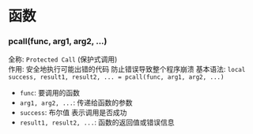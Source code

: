 # 函数

### pcall(func, arg1, arg2, ...)
全称:  `Protected Call` (保护式调用)  
作用: 安全地执行可能出错的代码 防止错误导致整个程序崩溃
基本语法:
`local success, result1, result2, ... = pcall(func, arg1, arg2, ...)`
- `func`: 要调用的函数
- `arg1, arg2, ...`: 传递给函数的参数
- `success`: 布尔值 表示调用是否成功
- `result1, result2, ...`: 函数的返回值或错误信息
